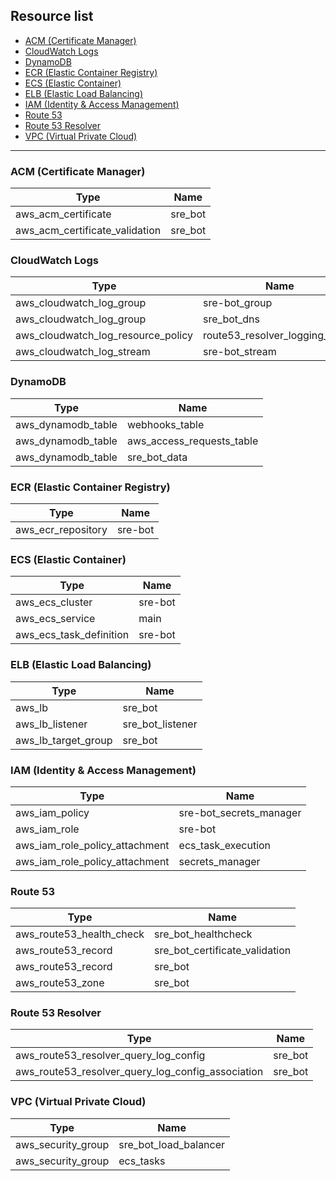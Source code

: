 ## Resource list
- [ACM (Certificate Manager)](#acm-certificate-manager)
- [CloudWatch Logs](#cloudwatch-logs)
- [DynamoDB](#dynamodb)
- [ECR (Elastic Container Registry)](#ecr-elastic-container-registry)
- [ECS (Elastic Container)](#ecs-elastic-container)
- [ELB (Elastic Load Balancing)](#elb-elastic-load-balancing)
- [IAM (Identity &amp; Access Management)](#iam-identity-&amp;-access-management)
- [Route 53](#route-53)
- [Route 53 Resolver](#route-53-resolver)
- [VPC (Virtual Private Cloud)](#vpc-virtual-private-cloud)


***


### <a id="acm-certificate-manager"></a>ACM (Certificate Manager)
| Type | Name |
| --- | --- |
| aws_acm_certificate | sre_bot |
| aws_acm_certificate_validation | sre_bot |


### <a id="cloudwatch-logs"></a>CloudWatch Logs
| Type | Name |
| --- | --- |
| aws_cloudwatch_log_group | sre-bot_group |
| aws_cloudwatch_log_group | sre_bot_dns |
| aws_cloudwatch_log_resource_policy | route53_resolver_logging_policy |
| aws_cloudwatch_log_stream | sre-bot_stream |


### <a id="dynamodb"></a>DynamoDB
| Type | Name |
| --- | --- |
| aws_dynamodb_table | webhooks_table |
| aws_dynamodb_table | aws_access_requests_table |
| aws_dynamodb_table | sre_bot_data |


### <a id="ecr-elastic-container-registry"></a>ECR (Elastic Container Registry)
| Type | Name |
| --- | --- |
| aws_ecr_repository | sre-bot |


### <a id="ecs-elastic-container"></a>ECS (Elastic Container)
| Type | Name |
| --- | --- |
| aws_ecs_cluster | sre-bot |
| aws_ecs_service | main |
| aws_ecs_task_definition | sre-bot |


### <a id="elb-elastic-load-balancing"></a>ELB (Elastic Load Balancing)
| Type | Name |
| --- | --- |
| aws_lb | sre_bot |
| aws_lb_listener | sre_bot_listener |
| aws_lb_target_group | sre_bot |


### <a id="iam-identity-&amp;-access-management"></a>IAM (Identity &amp; Access Management)
| Type | Name |
| --- | --- |
| aws_iam_policy | sre-bot_secrets_manager |
| aws_iam_role | sre-bot |
| aws_iam_role_policy_attachment | ecs_task_execution |
| aws_iam_role_policy_attachment | secrets_manager |


### <a id="route-53"></a>Route 53
| Type | Name |
| --- | --- |
| aws_route53_health_check | sre_bot_healthcheck |
| aws_route53_record | sre_bot_certificate_validation |
| aws_route53_record | sre_bot |
| aws_route53_zone | sre_bot |


### <a id="route-53-resolver"></a>Route 53 Resolver
| Type | Name |
| --- | --- |
| aws_route53_resolver_query_log_config | sre_bot |
| aws_route53_resolver_query_log_config_association | sre_bot |


### <a id="vpc-virtual-private-cloud"></a>VPC (Virtual Private Cloud)
| Type | Name |
| --- | --- |
| aws_security_group | sre_bot_load_balancer |
| aws_security_group | ecs_tasks |